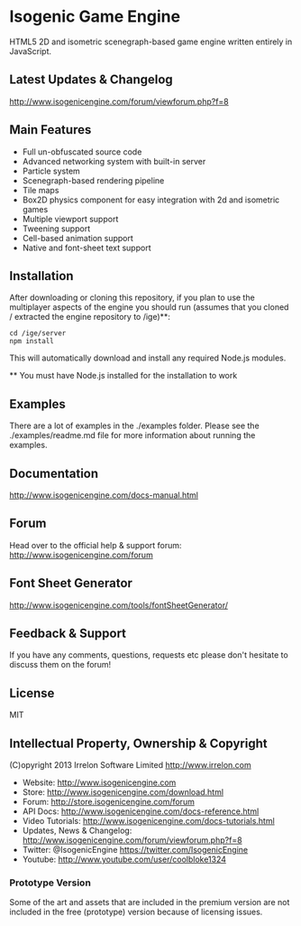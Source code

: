 # Isogenic Game Engine
HTML5 2D and isometric scenegraph-based game engine written entirely in JavaScript.

## Latest Updates & Changelog
http://www.isogenicengine.com/forum/viewforum.php?f=8

## Main Features
* Full un-obfuscated source code
* Advanced networking system with built-in server
* Particle system
* Scenegraph-based rendering pipeline
* Tile maps
* Box2D physics component for easy integration with 2d and isometric games
* Multiple viewport support
* Tweening support
* Cell-based animation support
* Native and font-sheet text support

## Installation
After downloading or cloning this repository, if you plan to use the multiplayer aspects of the engine you should run
(assumes that you cloned / extracted the engine repository to /ige)**:

    cd /ige/server
    npm install

This will automatically download and install any required Node.js modules.

** You must have Node.js installed for the installation to work

## Examples
There are a lot of examples in the ./examples folder. Please see the ./examples/readme.md file for more information
about running the examples.

## Documentation
http://www.isogenicengine.com/docs-manual.html

## Forum
Head over to the official help & support forum: http://www.isogenicengine.com/forum

## Font Sheet Generator
http://www.isogenicengine.com/tools/fontSheetGenerator/

## Feedback & Support
If you have any comments, questions, requests etc please don't hesitate to discuss them on the forum!

## License
MIT

## Intellectual Property, Ownership & Copyright
(C)opyright 2013 Irrelon Software Limited
http://www.irrelon.com

* Website: http://www.isogenicengine.com
* Store: http://www.isogenicengine.com/download.html
* Forum: http://store.isogenicengine.com/forum
* API Docs: http://www.isogenicengine.com/docs-reference.html
* Video Tutorials: http://www.isogenicengine.com/docs-tutorials.html
* Updates, News & Changelog: http://www.isogenicengine.com/forum/viewforum.php?f=8
* Twitter: @IsogenicEngine https://twitter.com/IsogenicEngine
* Youtube: http://www.youtube.com/user/coolbloke1324

### Prototype Version
Some of the art and assets that are included in the premium version are not included in the free (prototype) version because
of licensing issues.
